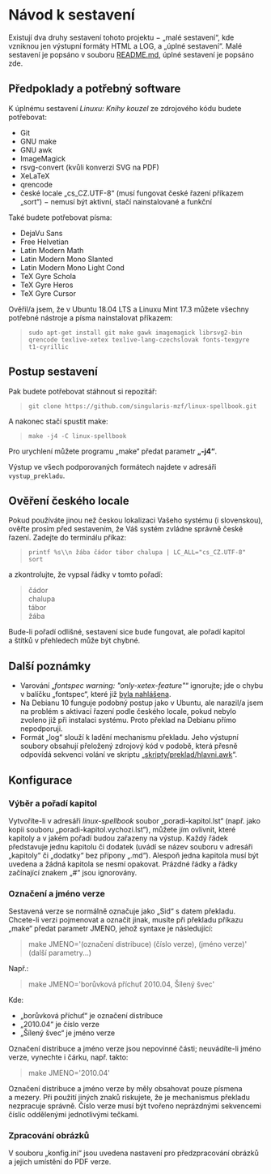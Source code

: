 # Návod k sestavení

Existují dva druhy sestavení tohoto projektu − „malé sestavení“, kde vzniknou
jen výstupní formáty HTML a LOG, a „úplné sestavení“. Malé sestavení je
popsáno v souboru [README.md](README.md), úplné sestavení je popsáno zde.

## Předpoklady a potřebný software

K úplnému sestavení *Linuxu: Knihy kouzel* ze zdrojového kódu budete potřebovat:

* Git
* GNU make
* GNU awk
* ImageMagick
* rsvg-convert (kvůli konverzi SVG na PDF)
* XeLaTeX
* qrencode
* české locale „cs\_CZ.UTF-8“ (musí fungovat české řazení příkazem „sort“) − nemusí být aktivní, stačí nainstalované a funkční

Také budete potřebovat písma:

* DejaVu Sans
* Free Helvetian
* Latin Modern Math
* Latin Modern Mono Slanted
* Latin Modern Mono Light Cond
* TeX Gyre Schola
* TeX Gyre Heros
* TeX Gyre Cursor

Ověřil/a jsem, že v Ubuntu 18.04 LTS a Linuxu Mint 17.3 můžete všechny potřebné nástroje a písma nainstalovat příkazem:

> ``sudo apt-get install git make gawk imagemagick librsvg2-bin qrencode texlive-xetex texlive-lang-czechslovak fonts-texgyre t1-cyrillic``

## Postup sestavení

Pak budete potřebovat stáhnout si repozitář:

> ``git clone https://github.com/singularis-mzf/linux-spellbook.git``

A nakonec stačí spustit make:

> ``make -j4 -C linux-spellbook``

Pro urychlení můžete programu „make“ předat parametr **„-j4“**.

Výstup ve všech podporovaných formátech najdete v adresáři ``vystup_prekladu``.

## Ověření českého locale

Pokud používáte jinou než českou lokalizaci Vašeho systému (i slovenskou),
ověřte prosím před sestavením, že Váš systém zvládne správně české řazení.
Zadejte do terminálu příkaz:

> `printf %s\\n žába čádor tábor chalupa | LC_ALL="cs_CZ.UTF-8" sort`

a zkontrolujte, že vypsal řádky v tomto pořadí:

> čádor<br>chalupa<br>tábor<br>žába

Bude-li pořadí odlišné, sestavení sice bude fungovat, ale pořadí kapitol a štítků v přehledech může být chybné.

## Další poznámky

* Varování „*fontspec warning: "only-xetex-feature"*“ ignorujte; jde o chybu v balíčku „fontspec“, které již [byla nahlášena](https://github.com/wspr/fontspec/issues/382).
* Na Debianu 10 funguje podobný postup jako v Ubuntu, ale narazil/a jsem na problém s aktivací řazení podle českého locale, pokud nebylo zvoleno již při instalaci systému. Proto překlad na Debianu přímo nepodporuji.
* Formát „log“ slouží k ladění mechanismu překladu. Jeho výstupní soubory obsahují přeložený zdrojový kód v podobě, která přesně odpovídá sekvenci volání ve skriptu „[skripty/preklad/hlavni.awk](skripty/preklad/hlavni.awk)“.

## Konfigurace

### Výběr a pořadí kapitol

Vytvoříte-li v adresáři *linux-spellbook* soubor „poradi-kapitol.lst“
(např. jako kopii souboru „poradi-kapitol.vychozi.lst“), můžete jím ovlivnit,
které kapitoly a v jakém pořadí budou zařazeny na výstup. Každý řádek
představuje jednu kapitolu či dodatek (uvádí se název souboru v adresáři
„kapitoly“ či „dodatky“ bez přípony „.md“). Alespoň jedna kapitola musí
být uvedena a žádná kapitola se nesmí opakovat. Prázdné řádky a řádky
začínající znakem „#“ jsou ignorovány.

### Označení a jméno verze

Sestavená verze se normálně označuje jako „Sid“ s datem překladu.
Chcete-li verzi pojmenovat a označit jinak, musíte při překladu příkazu
„make“ předat parametr JMENO, jehož syntaxe je následující:

> make JMENO='(označení distribuce) (číslo verze), (jméno verze)' (další parametry...)

Např.:

> make JMENO='borůvková příchuť 2010.04, Šílený švec'

Kde:

* „borůvková příchuť“ je označení distribuce
* „2010.04“ je číslo verze
* „Šílený švec“ je jméno verze

Označení distribuce a jméno verze jsou nepovinné části; neuvádíte-li jméno verze, vynechte i čárku, např. takto:

> make JMENO='2010.04'

Označení distribuce a jméno verze by měly obsahovat pouze písmena a mezery. Při použití jiných znaků riskujete,
že je mechanismus překladu nezpracuje správně. Číslo verze musí být tvořeno neprázdnými sekvencemi číslic
oddělenými jednotlivými tečkami.

### Zpracování obrázků

V souboru „konfig.ini“ jsou uvedena nastavení pro předzpracování obrázků a jejich umístění do PDF verze.
